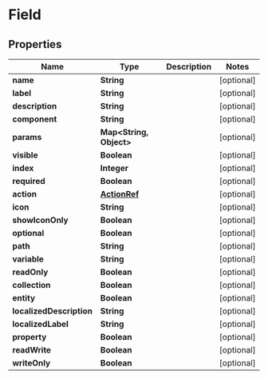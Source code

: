 

# Field


## Properties

| Name | Type | Description | Notes |
|------------ | ------------- | ------------- | -------------|
|**name** | **String** |  |  [optional] |
|**label** | **String** |  |  [optional] |
|**description** | **String** |  |  [optional] |
|**component** | **String** |  |  [optional] |
|**params** | **Map&lt;String, Object&gt;** |  |  [optional] |
|**visible** | **Boolean** |  |  [optional] |
|**index** | **Integer** |  |  [optional] |
|**required** | **Boolean** |  |  [optional] |
|**action** | [**ActionRef**](ActionRef.md) |  |  [optional] |
|**icon** | **String** |  |  [optional] |
|**showIconOnly** | **Boolean** |  |  [optional] |
|**optional** | **Boolean** |  |  [optional] |
|**path** | **String** |  |  [optional] |
|**variable** | **String** |  |  [optional] |
|**readOnly** | **Boolean** |  |  [optional] |
|**collection** | **Boolean** |  |  [optional] |
|**entity** | **Boolean** |  |  [optional] |
|**localizedDescription** | **String** |  |  [optional] |
|**localizedLabel** | **String** |  |  [optional] |
|**property** | **Boolean** |  |  [optional] |
|**readWrite** | **Boolean** |  |  [optional] |
|**writeOnly** | **Boolean** |  |  [optional] |



